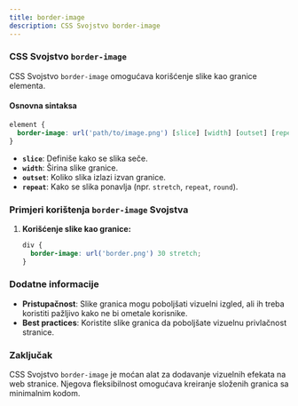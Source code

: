 ```yaml
---
title: border-image
description: CSS Svojstvo border-image
---
```


### CSS Svojstvo `border-image`

CSS Svojstvo `border-image` omogućava korišćenje slike kao granice elementa.

#### Osnovna sintaksa

```css
element {
  border-image: url('path/to/image.png') [slice] [width] [outset] [repeat];
}
```

- **`slice`**: Definiše kako se slika seče.
- **`width`**: Širina slike granice.
- **`outset`**: Koliko slika izlazi izvan granice.
- **`repeat`**: Kako se slika ponavlja (npr. `stretch`, `repeat`, `round`).

### Primjeri korištenja `border-image` Svojstva

1. **Korišćenje slike kao granice:**

   ```css
   div {
     border-image: url('border.png') 30 stretch;
   }
   ```

### Dodatne informacije

- **Pristupačnost**: Slike granica mogu poboljšati vizuelni izgled, ali ih treba koristiti pažljivo kako ne bi ometale korisnike.
- **Best practices**: Koristite slike granica da poboljšate vizuelnu privlačnost stranice.

### Zaključak

CSS Svojstvo `border-image` je moćan alat za dodavanje vizuelnih efekata na web stranice. Njegova fleksibilnost omogućava kreiranje složenih granica sa minimalnim kodom.
